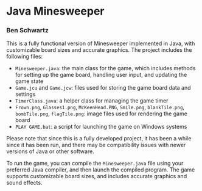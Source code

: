 # Java Minesweeper

### Ben Schwartz

This is a fully functional version of Minesweeper implemented in Java, with customizable board sizes and accurate graphics. The project includes the following files:

- `Minesweeper.java`: the main class for the game, which includes methods for setting up the game board, handling user input, and updating the game state
- `Game.jcu` and `Game.jcw`: files used for storing the game board data and settings
- `TimerClass.java`: a helper class for managing the game timer
- `Frown.png`, `Glasses1.png`, `McKeenHead.PNG`, `Smile.png`, `blankTile.png`, `bombTile.png`, `flagTile.png`: image files used for rendering the game board
- `PLAY GAME.bat`: a script for launching the game on Windows systems

Please note that since this is a fully developed project, it has been a while since it has been run, and there may be compatibility issues with newer versions of Java or other software. 

To run the game, you can compile the `Minesweeper.java` file using your preferred Java compiler, and then launch the compiled program. The game supports customizable board sizes, and includes accurate graphics and sound effects.
